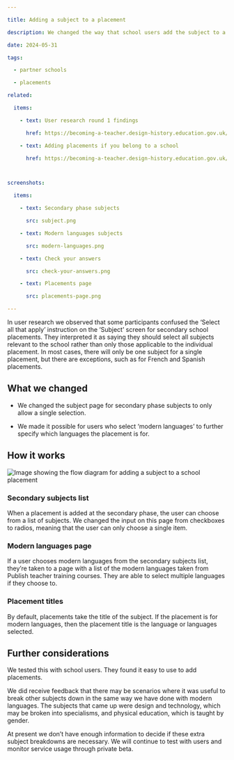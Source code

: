 ```yaml
---

title: Adding a subject to a placement

description: We changed the way that school users add the subject to a placement.

date: 2024-05-31

tags:

  - partner schools

  - placements

related:

  items:

    - text: User research round 1 findings

      href: https://becoming-a-teacher.design-history.education.gov.uk/manage-school-placements/user-research-round-1-findings/

    - text: Adding placements if you belong to a school

      href: https://becoming-a-teacher.design-history.education.gov.uk/manage-school-placements/adding-placements/



screenshots:

  items:

    - text: Secondary phase subjects

      src: subject.png

    - text: Modern languages subjects

      src: modern-languages.png

    - text: Check your answers

      src: check-your-answers.png

    - text: Placements page

      src: placements-page.png

---
```




In user research we observed that some participants confused the ‘Select all that apply’ instruction on the ‘Subject’ screen for secondary school placements. They interpreted it as saying they should select all subjects relevant to the school rather than only those applicable to the individual placement. In most cases, there will only be one subject for a single placement, but there are exceptions, such as for French and Spanish placements.

## What we changed

- We changed the subject page for secondary phase subjects to only allow a single selection.

- We made it possible for users who select ‘modern languages’ to further specify which languages the placement is for.

## How it works

![Image showing the flow diagram for adding a subject to a school placement](add-placement-flow.png 'Add a placement flow')

### Secondary subjects list

When a placement is added at the secondary phase, the user can choose from a list of subjects. We changed the input on this page from checkboxes to radios, meaning that the user can only choose a single item.

### Modern languages page

If a user chooses modern languages from the secondary subjects list, they’re taken to a  page with a list of the modern languages taken from Publish teacher training courses. They are able to select multiple languages if they choose to.

### Placement titles

By default, placements take the title of the subject. If the placement is for modern languages, then the placement title is the language or languages selected.

## Further considerations

We tested this with school users. They found it easy to use to add placements.

We did receive feedback that there may be scenarios where it was useful to break other subjects down in the same way we have done with modern languages. The subjects that came up were design and technology, which may be broken into specialisms, and physical education, which is taught by gender.

At present we don’t have enough information to decide if these extra subject breakdowns are necessary. We will continue to test with users and monitor service usage through private beta.
